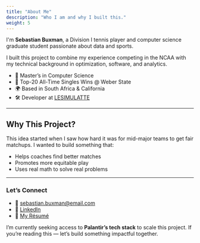```yaml
---
title: "About Me"
description: "Who I am and why I built this."
weight: 5
---
```



I'm **Sebastian Buxman**, a Division I tennis player and computer science graduate student passionate about data and sports.

I built this project to combine my experience competing in the NCAA with my technical background in optimization, software, and analytics.

- 🧠 Master’s in Computer Science  
- 🎾 Top-20 All-Time Singles Wins @ Weber State  
- 🌍 Based in South Africa & California  
- 🛠️ Developer at [LESIMULATTE](https://lesimulatte.com)

---

## Why This Project?

This idea started when I saw how hard it was for mid-major teams to get fair matchups. I wanted to build something that:

- Helps coaches find better matches
- Promotes more equitable play
- Uses real math to solve real problems

---

### Let’s Connect

- 📧 [sebastian.buxman@email.com](mailto:sbuxman@scu.edu)
- 🔗 [LinkedIn](https://linkedin.com/in/sebastianbuxman)
- 📝 [My Résumé](#)

I’m currently seeking access to **Palantir’s tech stack** to scale this project. If you’re reading this — let’s build something impactful together.
